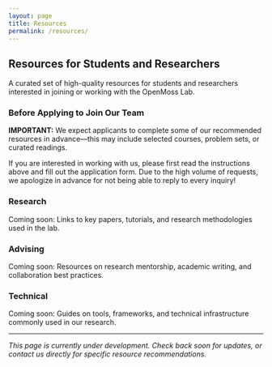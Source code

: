 ```yaml
---
layout: page
title: Resources
permalink: /resources/
---
```


## Resources for Students and Researchers

A curated set of high-quality resources for students and researchers interested in joining or working with the OpenMoss Lab.

### Before Applying to Join Our Team

**IMPORTANT:** We expect applicants to complete some of our recommended resources in advance—this may include selected courses, problem sets, or curated readings.

If you are interested in working with us, please first read the instructions above and fill out the application form. Due to the high volume of requests, we apologize in advance for not being able to reply to every inquiry!

### Research

Coming soon: Links to key papers, tutorials, and research methodologies used in the lab.

### Advising

Coming soon: Resources on research mentorship, academic writing, and collaboration best practices.

### Technical

Coming soon: Guides on tools, frameworks, and technical infrastructure commonly used in our research.

---

*This page is currently under development. Check back soon for updates, or contact us directly for specific resource recommendations.*
